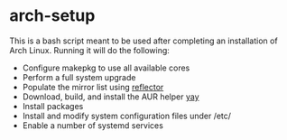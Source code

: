 # arch-setup
This is a bash script meant to be used after completing an installation of Arch Linux. Running it will do the following:

- Configure makepkg to use all available cores
- Perform a full system upgrade
- Populate the mirror list using [reflector](https://xyne.archlinux.ca/projects/reflector/)
- Download, build, and install the AUR helper [yay](https://github.com/Jguer/yay)
- Install packages
- Install and modify system configuration files under /etc/
- Enable a number of systemd services
